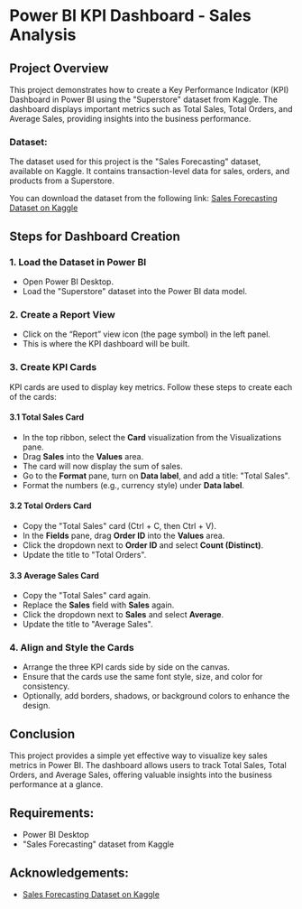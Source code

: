 # Power BI KPI Dashboard - Sales Analysis

## Project Overview
This project demonstrates how to create a Key Performance Indicator (KPI) Dashboard in Power BI using the "Superstore" dataset from Kaggle. The dashboard displays important metrics such as Total Sales, Total Orders, and Average Sales, providing insights into the business performance.

### Dataset:
The dataset used for this project is the "Sales Forecasting" dataset, available on Kaggle. It contains transaction-level data for sales, orders, and products from a Superstore.

You can download the dataset from the following link:
[Sales Forecasting Dataset on Kaggle](https://www.kaggle.com/datasets/rohitsahoo/sales-forecasting)

## Steps for Dashboard Creation

### 1. Load the Dataset in Power BI
- Open Power BI Desktop.
- Load the "Superstore" dataset into the Power BI data model.

### 2. Create a Report View
- Click on the “Report” view icon (the page symbol) in the left panel.
- This is where the KPI dashboard will be built.

### 3. Create KPI Cards
KPI cards are used to display key metrics. Follow these steps to create each of the cards:

#### 3.1 Total Sales Card
- In the top ribbon, select the **Card** visualization from the Visualizations pane.
- Drag **Sales** into the **Values** area.
- The card will now display the sum of sales.
- Go to the **Format** pane, turn on **Data label**, and add a title: "Total Sales".
- Format the numbers (e.g., currency style) under **Data label**.

#### 3.2 Total Orders Card
- Copy the "Total Sales" card (Ctrl + C, then Ctrl + V).
- In the **Fields** pane, drag **Order ID** into the **Values** area.
- Click the dropdown next to **Order ID** and select **Count (Distinct)**.
- Update the title to "Total Orders".

#### 3.3 Average Sales Card
- Copy the "Total Sales" card again.
- Replace the **Sales** field with **Sales** again.
- Click the dropdown next to **Sales** and select **Average**.
- Update the title to "Average Sales".

### 4. Align and Style the Cards
- Arrange the three KPI cards side by side on the canvas.
- Ensure that the cards use the same font style, size, and color for consistency.
- Optionally, add borders, shadows, or background colors to enhance the design.

## Conclusion
This project provides a simple yet effective way to visualize key sales metrics in Power BI. The dashboard allows users to track Total Sales, Total Orders, and Average Sales, offering valuable insights into the business performance at a glance.

## Requirements:
- Power BI Desktop
- "Sales Forecasting" dataset from Kaggle

## Acknowledgements:
- [Sales Forecasting Dataset on Kaggle](https://www.kaggle.com/datasets/rohitsahoo/sales-forecasting)
